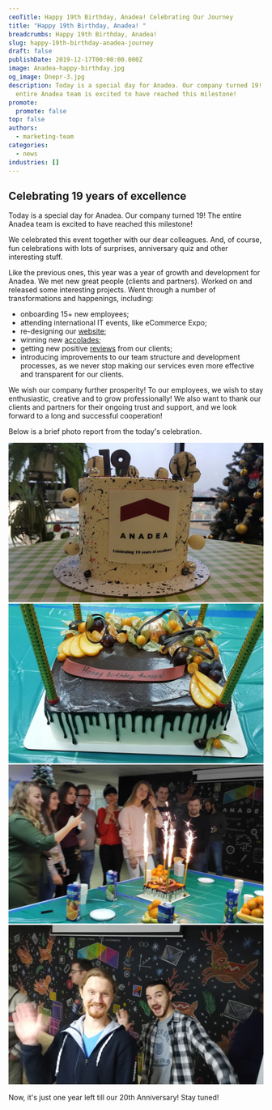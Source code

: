 ```yaml
---
ceoTitle: Happy 19th Birthday, Anadea! Celebrating Our Journey
title: "Happy 19th Birthday, Anadea! "
breadcrumbs: Happy 19th Birthday, Anadea!
slug: happy-19th-birthday-anadea-journey
draft: false
publishDate: 2019-12-17T00:00:00.000Z
image: Anadea-happy-birthday.jpg
og_image: Dnepr-3.jpg
description: Today is a special day for Anadea. Our company turned 19! The
  entire Anadea team is excited to have reached this milestone!
promote:
  promote: false
top: false
authors:
  - marketing-team
categories:
  - news
industries: []
---
```

## Celebrating 19 years of excellence

Today is a special day for Anadea. Our company turned 19! The entire Anadea team is excited to have reached this milestone!

We celebrated this event together with our dear colleagues. And, of course, fun celebrations with lots of surprises, anniversary quiz and other interesting stuff.

Like the previous ones, this year was a year of growth and development for Anadea. We met new great people (clients and partners). Worked on and released some interesting projects. Went through a number of transformations and happenings, including:
* onboarding 15+ new employees;
* attending international IT events, like eCommerce Expo;
* re-designing our <a href="https://anadea.info/" target="_blank">website</a>;
* winning new <a href="https://anadea.info/awards-achievements" target="_blank">accolades</a>;
* getting new positive <a href="https://clutch.co/profile/anadea" rel="nofollow" target="_blank">reviews</a> from our clients;
* introducing improvements to our team structure and development processes, as we never stop making our services even more effective and transparent for our clients.

We wish our company further prosperity! To our employees, we wish to stay enthusiastic, creative and to grow professionally! We also want to thank our clients and partners for their ongoing trust and support, and we look forward to a long and successful cooperation!

Below is a brief photo report from the today's celebration.

![Anadea's 19th Anniversary - Grodno cake ](Grodno-1.jpg)
![Anadea's 19th Anniversary - Dnepr cake](Dnepr-3.jpg)
![Anadea's 19th Anniversary - Dnepr celebration](Dnepr-1.jpg)
![Anadea's 19th Anniversary - Dnepr having fun](Dnepr-2.jpg)

Now, it's just one year left till our 20th Anniversary! Stay tuned!
